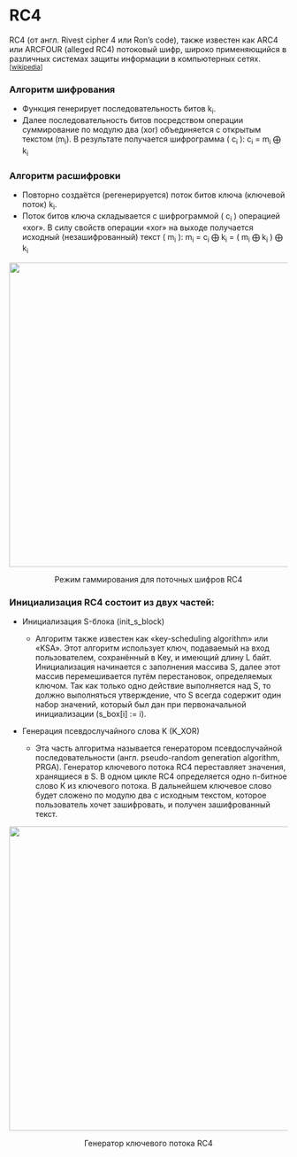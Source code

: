 # RC4
RC4 (от англ. Rivest cipher 4 или Ron’s code), также известен как ARC4 или ARCFOUR (alleged RC4) потоковый шифр, широко применяющийся в различных системах защиты информации в компьютерных сетях. <sup>[[wikipedia](https://ru.wikipedia.org/wiki/RC4)]</sup>

### Алгоритм шифрования

- Функция генерирует последовательность битов k<sub>i</sub>.
- Далее последовательность битов посредством операции суммирование по модулю два (xor) объединяется с открытым текстом (m<sub>i</sub>). В результате получается шифрограмма ( c<sub>i</sub> ): c<sub>i</sub> = m<sub>i</sub> ⨁ k<sub>i</sub>

### Алгоритм расшифровки

- Повторно создаётся (регенерируется) поток битов ключа (ключевой поток) k<sub>i</sub>.
- Поток битов ключа складывается с шифрограммой ( c<sub>i</sub> ) операцией «xor». В силу свойств операции «xor» на выходе получается исходный (незашифрованный) текст ( m<sub>i</sub> ): m<sub>i</sub> = c<sub>i</sub> ⨁ k<sub>i</sub> = ( m<sub>i</sub> ⨁ k<sub>i</sub> ) ⨁ k<sub>i</sub>

<p align="center"><img src="https://upload.wikimedia.org/wikipedia/commons/thumb/5/54/Gamma12.PNG/800px-Gamma12.PNG?20091107083054" width="550"></p>
<p align="center">Режим гаммирования для поточных шифров RC4</p>

### Инициализация RC4 состоит из двух частей:

- Инициализация S-блока (init_s_block)
    + Алгоритм также известен как «key-scheduling algorithm» или «KSA». Этот алгоритм использует ключ, подаваемый на вход пользователем, сохранённый в Key, и имеющий длину L байт. Инициализация начинается с заполнения массива S, далее этот массив перемешивается путём перестановок, определяемых ключом. Так как только одно действие выполняется над S, то должно выполняться утверждение, что S всегда содержит один набор значений, который был дан при первоначальной инициализации (s_box[i] := i).

- Генерация псевдослучайного слова K (K_XOR)
  + Эта часть алгоритма называется генератором псевдослучайной последовательности (англ. pseudo-random generation algorithm, PRGA). Генератор ключевого потока RC4 переставляет значения, хранящиеся в S. В одном цикле RC4 определяется одно n-битное слово K из ключевого потока. В дальнейшем ключевое слово будет сложено по модулю два с исходным текстом, которое пользователь хочет зашифровать, и получен зашифрованный текст.

<p align="center"><img src="https://user-images.githubusercontent.com/66872084/200085436-492bd064-4a47-4a3c-a9e3-d610e76e0761.png" width="550"></p>
<p align="center">Генератор ключевого потока RC4</p>
